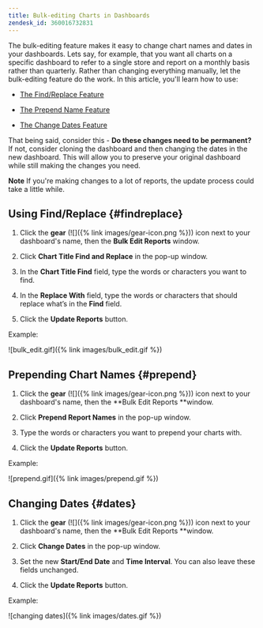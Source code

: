 ```yaml
---
title: Bulk-editing Charts in Dashboards
zendesk_id: 360016732831
---
```


The bulk-editing feature makes it easy to change chart names and dates in your dashboards. Lets say, for example, that you want all charts on a specific dashboard to refer to a single store and report on a monthly basis rather than quarterly. Rather than changing everything manually, let the bulk-editing feature do the work. In this article, you'll learn how to use:

* [The Find/Replace Feature](#findreplace)

* [The Prepend Name Feature](#prepend)

* [The Change Dates Feature](#dates)

That being said, consider this - **Do these changes need to be permanent?** If not, consider cloning the dashboard and then changing the dates in the new dashboard. This will allow you to preserve your original dashboard while still making the changes you need.

**Note** If you're making changes to a lot of reports, the update process could take a little while.

## Using Find/Replace {#findreplace}

1. Click the **gear** (![]({% link images/gear-icon.png %})) icon next to your dashboard's name, then the **Bulk Edit Reports** window.

1. Click **Chart Title Find and Replace** in the pop-up window.

1. In the **Chart Title Find** field, type the words or characters you want to find.

1. In the **Replace With** field, type the words or characters that should replace what’s in the **Find** field.

1. Click the **Update Reports** button.

Example:

![bulk\_edit.gif]({% link images/bulk_edit.gif %})

## Prepending Chart Names {#prepend}

1. Click the **gear** (![]({% link images/gear-icon.png %})) icon next to your dashboard's name, then the **Bulk Edit Reports **window.

1. Click **Prepend Report Names** in the pop-up window.

1. Type the words or characters you want to prepend your charts with.

1. Click the **Update Reports** button.

Example:

![prepend.gif]({% link images/prepend.gif %})

## Changing Dates {#dates}

1. Click the **gear** (![]({% link images/gear-icon.png %})) icon next to your dashboard\'s name, then the **Bulk Edit Reports **window.

1. Click **Change Dates** in the pop-up window.

1. Set the new **Start/End Date** and **Time Interval**. You can also leave these fields unchanged.

1. Click the **Update Reports** button.

Example:

![changing dates]({% link images/dates.gif %})
